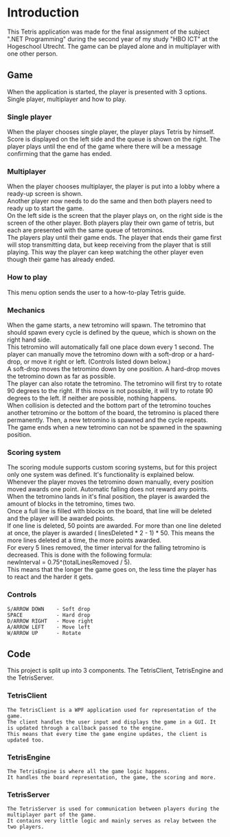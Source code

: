 # Introduction

This Tetris application was made for the final assignment of the subject ".NET Programming" during the second year of my
study "HBO ICT" at the Hogeschool Utrecht. The game can be played alone and in multiplayer with one other person.


## Game

When the application is started, the player is presented with 3 options. Single player, multiplayer and how to play.


### Single player
   When the player chooses single player, the player plays Tetris by himself. Score is displayed on the left side and the queue is shown on the right. 
   The player plays until the end of the game where there will be a message confirming that the game has ended.


### Multiplayer

   When the player chooses multiplayer, the player is put into a lobby where a ready-up screen is shown.  
   Another player now needs to do the same and then both players need to ready up to start the game.  
   On the left side is the screen that the player plays on, on the right side is the screen of the other player.
   Both players play their own game of tetris, but each are presented with the same queue of tetrominos.  
   The players play until their game ends. The player that ends their game first will stop transmitting data, but keep receiving from the player that is still playing. This way the player can keep watching the other player even though their game has already ended.


### How to play

   This menu option sends the user to a how-to-play Tetris guide.


### Mechanics

When the game starts, a new tetromino will spawn. The tetromino that should spawn every cycle is defined by the queue,
which is shown on the right hand side.  
This tetromino will automatically fall one place down every 1 second. The player can manually move the tetromino down
with a soft-drop or a hard-drop, or move it right or left. (Controls listed down below.)  
A soft-drop moves the tetromino down by one position. A hard-drop moves the tetromino down as far as possible.  
The player can also rotate the tetromino. The tetromino will first try to rotate 90 degrees to the right. If this move is not possible, it will try to rotate 90 degrees to the left. If neither are possible, nothing happens.  
When collision is detected and the bottom part of the tetromino touches another tetromino or the bottom of the board,
the tetromino is placed there permanently. Then, a new tetromino is spawned and the cycle repeats.  
The game ends when a new tetromino can not be spawned in the spawning position.


### Scoring system

The scoring module supports custom scoring systems, but for this project only one system was defined. It's functionality is explained
below.  
Whenever the player moves the tetromino down manually, every position moved awards one point. Automatic falling does not
reward any points.  
When the tetromino lands in it's final position, the player is awarded the amount of blocks in the tetromino, times
two.  
Once a full line is filled with blocks on the board, that line will be deleted and the player will be awarded points.  
If one line is deleted, 50 points are awarded. For more than one line deleted at once, the player is awarded (
linesDeleted * 2 - 1) * 50. This means the more lines deleted at a time, the more points awarded.  
For every 5 lines removed, the timer interval for the falling tetromino is decreased. This is done with the following
formula:  
newInterval = 0.75^(totalLinesRemoved / 5).  
This means that the longer the game goes on, the less time the player has to react and the harder it gets.


### Controls

    S/ARROW DOWN    - Soft drop
    SPACE           - Hard drop
    D/ARROW RIGHT   - Move right
    A/ARROW LEFT    - Move left
    W/ARROW UP      - Rotate


## Code

This project is split up into 3 components. The TetrisClient, TetrisEngine and the TetrisServer.


### TetrisClient

    The TetrisClient is a WPF application used for representation of the game.
    The client handles the user input and displays the game in a GUI. It is updated through a callback passed to the engine. 
    This means that every time the game engine updates, the client is updated too.


### TetrisEngine
    
    The TetrisEngine is where all the game logic happens. 
    It handles the board representation, the game, the scoring and more.

### TetrisServer
    The TetrisServer is used for communication between players during the multiplayer part of the game.
    It contains very little logic and mainly serves as relay between the two players.
